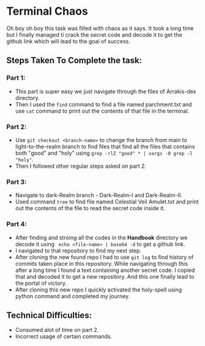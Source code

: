 # Terminal Chaos 

Oh boy oh boy this task was filled with chaos as it says. It took a long time but I finally managed ti crack the secret code and decode it to get  the github link which will lead to the goal of success. 

## Steps Taken To Complete the task:

### **Part 1**:
- This part is super easy we just navigate through the files of Arrakis-dex directory.
- Then I used the ```find``` command to find a file named parchment.txt and use ```cat``` command to print out the contents of that file in the terminal.

### **Part 2**:
- Use ```git checkout <branch-name>``` to change the branch from main to light-to-the-realm branch to find files that find all the files that contains both "good" and "holy" using ```grep -rlZ "good" * | xargs -0 grep -l "holy"```.
- Then I followed other regular steps asked on part 2.

### **Part 3**:
- Navigate to dark-Realm branch - Dark-Realm-I and Dark-Realm-II.
- Used command ```tree``` to find file named Celestial Veil Amulet.txt and print out the contents of the file to read the secret code inside it.

### **Part 4**:
- After finding and stroing all the codes in the **Handbook** directory we decode it using ``` echo <file-name> | base64 -d``` to get a github link.
- I navigated to that repository to find my next step.
- After cloning the new found repo I had to use ```git log``` to find history of commits taken place in this repository. While navigating through this after a long time I found a text containing another secret code. I copied that and decoded it to get a new repository. And this one finally lead to the portal of victory.
- After cloning this new repo I quickly activated the holy-spell using python command and completed my journey.

## Technical Difficulties:
- Consumed alot of time on part 2.
- Incorrect usage of certain commands.
